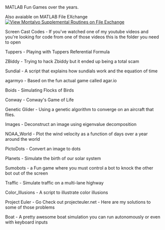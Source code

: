 MATLAB Fun Games over the years. 

Also avaiable on MATLAB File EXchange
[![View Montalvo Supplemental Routines on File Exchange](https://www.mathworks.com/matlabcentral/images/matlab-file-exchange.svg)](https://www.mathworks.com/matlabcentral/fileexchange/73816-montalvo-supplemental-routines)

Screen Cast Codes - If you've watched one of my youtube videos and you're looking for code from one of those videos this is the folder you need to open

Tuppers - Playing with Tuppers Referential Formula

ZBiddy - Trying to hack Zbiddy but it ended up being a total scam

Sundial - A script that explains how sundials work and the equation of time

agarmyo - Based on the fun actual game called agar.io

Boids - Simulating Flocks of Birds

Conway - Conway's Game of Life

Genetic Glider - Using a genetic algorithm to converge on an aircraft that flies.

Images - Deconstruct an image using eigenvalue decomposition

NOAA_World - Plot the wind velocity as a function of days over a year around the world

PictoDots - Convert an image to dots 

Planets - Simulate the birth of our solar system

Sumobots - a Fun game where you must control a bot to knock the other bot out of the screen

Traffic - Simulate traffic on a multi-lane highway

Color_Illusions - A script to illustrate color illusions

Project Euler - Go Check out projecteuler.net - Here are my solutions to some of those problems

Boat - A pretty awesome boat simulation you can run autonomously or even with keyboard inputs
